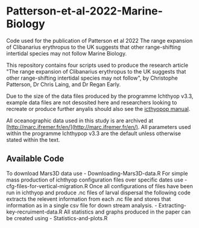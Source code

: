 # Patterson-et-al-2022-Marine-Biology
Code used for the publication of Patterson et al 2022 The range expansion of Clibanarius erythropus to the UK suggests that other range-shifting intertidal species may not follow Marine Biology.

This repository contains four scripts used to produce the research article "The range expansion of Clibanarius erythropus to the UK suggests that other range-shifting intertidal species may not follow", by Christophe Patterson, Dr Chris Laing, and Dr Regan Early.

Due to the size of the data files produced by the programme Ichthyop v3.3, example data files are not desosited here and researchers looking to recreate or produce further anyalis should also see the [icthyopop manual](https://www.ichthyop.org/).

All oceanographic data used in this study is are archived at [http://marc.ifremer.fr/en/](http://marc.ifremer.fr/en/). All parameters used within the programme Ichthypop v3.3 are the default unless otherwise stated within the text.

## Available Code
To download Mars3D data use - Downloading-Mars3D-data.R
For simple mass production of ichthyop configuration files over specific dates use - cfg-files-for-vertical-migration.R
Once all configurations of files have been run in ichthyop and produce .nc files of larval dispersal the following code extracts the relevent information from each .nc file and stores that information as in a single csv file for down stream analysis. - Extracting-key-recruiment-data.R
All statistics and graphs produced in the paper can be created using - Statistics-and-plots.R



